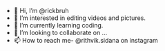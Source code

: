 - 👋 Hi, I’m @rickbruh
- 👀 I’m interested in editing videos and pictures. 
- 🌱 I’m currently learning coding. 
- 💞️ I’m looking to collaborate on ...
- 📫 How to reach me- @rithvik.sidana on instagram

<!---
rickbruh/rickbruh is a ✨ special ✨ repository because its `README.md` (this file) appears on your GitHub profile.
You can click the Preview link to take a look at your changes.
--->
